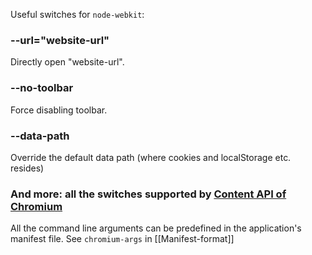 Useful switches for `node-webkit`:

### --url="website-url"
Directly open "website-url".

### --no-toolbar
Force disabling toolbar.

### --data-path
Override the default data path (where cookies and localStorage etc. resides)

### And more: all the switches supported by [Content API of Chromium](http://src.chromium.org/svn/trunk/src/content/public/common/content_switches.cc)

All the command line arguments can be predefined in the application's manifest file. See `chromium-args` in [[Manifest-format]]